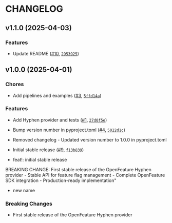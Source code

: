 # CHANGELOG


## v1.1.0 (2025-04-03)

### Features

- Update README ([#10](https://github.com/Hyphen/openfeature-provider-python/pull/10),
  [`2953925`](https://github.com/Hyphen/openfeature-provider-python/commit/2953925ed49ddc04ea124235df84b84a6f5132b4))


## v1.0.0 (2025-04-01)

### Chores

- Add pipelines and examples ([#3](https://github.com/Hyphen/openfeature-provider-python/pull/3),
  [`5ffd14a`](https://github.com/Hyphen/openfeature-provider-python/commit/5ffd14ac15889550277b8d23ea39406102b53595))

### Features

- Add Hyphen provider and tests ([#1](https://github.com/Hyphen/openfeature-provider-python/pull/1),
  [`27d0f5e`](https://github.com/Hyphen/openfeature-provider-python/commit/27d0f5effac2d61e8a87309018d0914e3768ed31))

- Bump version number in pyproject.toml
  ([#4](https://github.com/Hyphen/openfeature-provider-python/pull/4),
  [`5022d1c`](https://github.com/Hyphen/openfeature-provider-python/commit/5022d1c1bd4fd0763d5c0fbea6b7186f393c5556))

- Removed changelog - Updated version number to 1.0.0 in pyproject.toml

- Initial stable release ([#9](https://github.com/Hyphen/openfeature-provider-python/pull/9),
  [`f13b839`](https://github.com/Hyphen/openfeature-provider-python/commit/f13b8397984b0750c6d9fa2d8e406529e60d551b))

* feat!: initial stable release

BREAKING CHANGE: First stable release of the OpenFeature Hyphen provider - Stable API for feature
  flag management - Complete OpenFeature SDK integration - Production-ready implementation"

* new name

### Breaking Changes

- First stable release of the OpenFeature Hyphen provider
